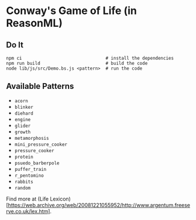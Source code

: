 # Conway's Game of Life (in ReasonML)

## Do It
```
npm ci                                # install the dependencies
npm run build                         # build the code
node lib/js/src/Demo.bs.js <pattern>  # run the code
```

## Available Patterns

  * `acorn`
  * `blinker`
  * `diehard`
  * `engine`
  * `glider`
  * `growth`
  * `metamorphosis`
  * `mini_pressure_cooker`
  * `pressure_cooker`
  * `protein`
  * `psuedo_barberpole`
  * `puffer_train`
  * `r_pentomino`
  * `rabbits`
  * `random`

Find more at (Life Lexicon)[https://web.archive.org/web/20081221055952/http://www.argentum.freeserve.co.uk/lex.htm].
